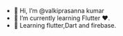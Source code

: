 - 👋 Hi, I’m @valkiprasanna kumar
- 🌱 I’m currently learning Flutter ❤️.
- 🗿 Learning flutter,Dart and firebase.
<!---
9014897763/9014897763 is a ✨ special ✨ repository because its `README.md` (this file) appears on your GitHub profile.
You can click the Preview link to take a look at your changes.
--->

